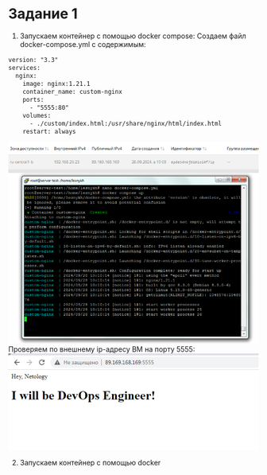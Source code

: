 # Задание 1
1. Запускаем контейнер с помощью docker compose:
Создаем файл docker-compose.yml с содержимым:
```
version: "3.3"
services:
  nginx:
    image: nginx:1.21.1
    container_name: custom-nginx
    ports:
      - "5555:80"
    volumes:
      - ./custom/index.html:/usr/share/nginx/html/index.html
    restart: always
```
    
![](https://github.com/OlgaLesnykh/screenshots/blob/main/Docker_001.png)    
Проверяем по внешнему ip-адресу ВМ на порту 5555:    
![](https://github.com/OlgaLesnykh/screenshots/blob/main/Docker_002.png)    

2. Запускаем контейнер с помощью docker
